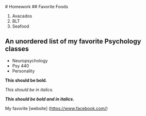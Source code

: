 <!--Make a title for your homework using the largest heading--> # Homework 



<!--Create an subtitle using a smaller heading for your favorite
foods--> ## Favorite Foods 



<!--Create an ordered list of your three favorite foods-->

1. Avacados 
2. BLT
3. Seafood

<!--Create an subtitle using a the same heading you used before\
for your favorite
psychology classes-->
## An unordered list of my favorite Psychology classes




<!--Create an unordered list of your three favorite psych classes-->
* Neuropsychology
* Psy 440
* Personality


<!--Make the following bold-->

**This should be bold.**

<!--Make the following italicized-->

*This should be in italics.*

<!--Make the following bold and italicized-->

***This should be bold and in italics.***

<!--Create a link to one of your favorite websites-->
My favorite [website] (https://www.facebook.com/)
